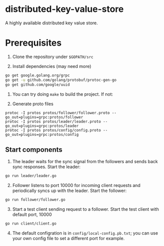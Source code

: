 # distributed-key-value-store
A highly available distributed key value store.

# Prerequisites
1. Clone the repository under `$GOPATH/src`

1. Install dependencies (may need more)
```bash
go get google.golang.org/grpc
go get -u github.com/golang/protobuf/protoc-gen-go
go get github.com/google/uuid
```

1. You can try doing ```make``` to build the project. If not:

1. Generate proto files
```
protoc -I protos protos/follower/follower.proto --go_out=plugins=grpc:protos/follower
protoc -I protos protos/leader/leader.proto --go_out=plugins=grpc:protos/leader
protoc -I protos protos/config/config.proto --go_out=plugins=grpc:protos/config
```

## Start components

1. The leader waits for the sync signal from the followers and sends back sync responses.
Start the leader:
```bash
go run leader/leader.go
```

2. Follower listens to port 10000 for incoming client requests and periodically syncs up with the leader.
Start the follower:
```bash
go run follower/follower.go
```

3. Start a test client sending request to a follower.
Start the test client with default port, 10000
```bash
go run client/client.go
```

4. The default configration is in `config/local-config.pb.txt`; you can use your own config file to set a different port for example.